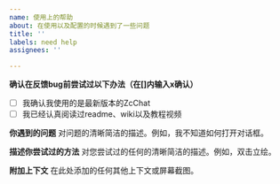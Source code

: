 ```yaml
---
name: 使用上的帮助
about: 在使用以及配置的时候遇到了一些问题
title: ''
labels: need help
assignees: ''

---
```


**确认在反馈bug前尝试过以下办法（在[]内输入x确认）**
- [ ] 我确认我使用的是最新版本的ZcChat
- [ ] 我已经认真阅读过readme、wiki以及教程视频

**你遇到的问题**
对问题的清晰简洁的描述。例如，我不知道如何打开对话框。

**描述你尝试过的方法**
对您尝试过的任何的清晰简洁的描述。例如，双击立绘。

**附加上下文**
在此处添加的任何其他上下文或屏幕截图。
